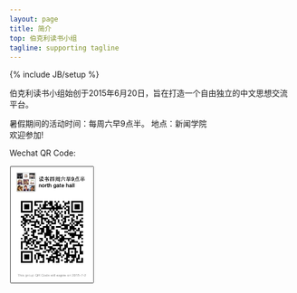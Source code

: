 ```yaml
---
layout: page
title: 简介
top: 伯克利读书小组
tagline: supporting tagline
---
```

{% include JB/setup %}

伯克利读书小组始创于2015年6月20日，旨在打造一个自由独立的中文思想交流平台。

暑假期间的活动时间：每周六早9点半。
              地点：新闻学院    
欢迎参加!

Wechat QR Code:

<img src="/assets/QRcode.jpg" alt="QR code" width="150x" >
